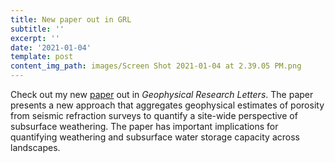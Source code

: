 ```yaml
---
title: New paper out in GRL
subtitle: ''
excerpt: ''
date: '2021-01-04'
template: post
content_img_path: images/Screen Shot 2021-01-04 at 2.39.05 PM.png
---
```

Check out my new [paper](https://doi.org/10.1029/2020GL088322) out in *Geophysical Research Letters*. The paper presents a new approach that aggregates geophysical estimates of porosity from seismic refraction surveys to quantify a site-wide perspective of subsurface weathering. The paper has important implications for quantifying weathering and subsurface water storage capacity across landscapes.